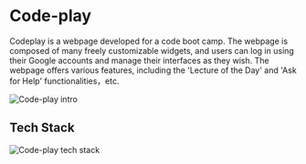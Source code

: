 # Code-play

Codeplay is a webpage developed for a code boot camp. The webpage is composed of many freely customizable widgets, and users can log in using their Google accounts and manage their interfaces as they wish. The webpage offers various features, including the 'Lecture of the Day' and 'Ask for Help' functionalities，etc.

![Code-play intro](https://github.com/muzixiaowuwuyi/Code-play/blob/fix/style-change/Agenda-client/public/ezgif-4-080f4500a7.gif)

## Tech Stack

![Code-play tech stack](https://github.com/muzixiaowuwuyi/Code-play/blob/fix/style-change/Agenda-client/public/Frame%203.jpg)
